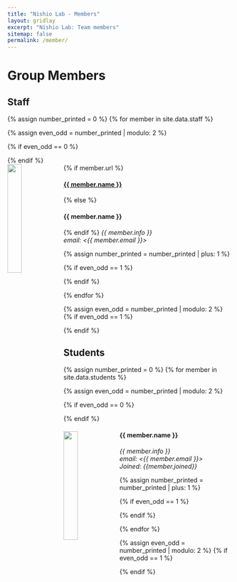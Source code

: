 ```yaml
---
title: "Nishio Lab - Members"
layout: gridlay
excerpt: "Nishio Lab: Team members"
sitemap: false
permalink: /member/
---
```


# Group Members

<!-- 
 **We are  looking for new PhD students, Postdocs, and Master students to join the team** [(see openings)]({{ site.url }}{{ site.baseurl }}/vacancies) **!**

Jump to [staff](#staff), [master and bachelor students](#master-and-bachelor-students), [alumni](#alumni), [administrative support](#administrative-support), [lab visitors](#lab-visitors).
-->

## Staff
{% assign number_printed = 0 %}
{% for member in site.data.staff %}

{% assign even_odd = number_printed | modulo: 2 %}

{% if even_odd == 0 %}
<div class="row">
{% endif %}

<div class="col-sm-6 clearfix">
  <img src="{{ site.url }}{{ site.baseurl }}/images/member_photo/{{ member.photo }}" class="img-responsive" width="25%" style="float: left" />
  {% if member.url %}
  <h4 class="mt-3"><a href="{{member.url}}">{{ member.name }}</a></h4>
  {% else %}
  <h4 class="mt-3">{{ member.name }}</h4>
  {% endif %}
  <i>{{ member.info }} <br>email: <{{ member.email }}></i>
</div>

{% assign number_printed = number_printed | plus: 1 %}

{% if even_odd == 1 %}
</div>
{% endif %}

{% endfor %}

{% assign even_odd = number_printed | modulo: 2 %}
{% if even_odd == 1 %}
</div>
{% endif %}




## Students
{% assign number_printed = 0 %}
{% for member in site.data.students %}

{% assign even_odd = number_printed | modulo: 2 %}

{% if even_odd == 0 %}
<div class="row">
{% endif %}

<div class="col-sm-6 clearfix">
  <img src="{{ site.url }}{{ site.baseurl }}/images/member_photo/{{ member.photo }}" class="img-responsive" width="25%" style="float: left" />
  <h4 class="mt-3">{{ member.name }}</h4>
  <i>{{ member.info }} <br>
  email: <{{ member.email }}><br>
  Joined: {{member.joined}}
  </i>
</div>

{% assign number_printed = number_printed | plus: 1 %}

{% if even_odd == 1 %}
</div>
{% endif %}

{% endfor %}

{% assign even_odd = number_printed | modulo: 2 %}
{% if even_odd == 1 %}
</div>
{% endif %}

